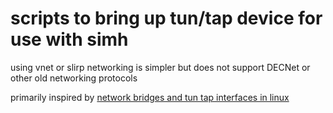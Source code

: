 # scripts to bring up tun/tap device for use with simh
using vnet or slirp networking is simpler but does not support DECNet or other old networking protocols

primarily inspired by [network bridges and tun tap interfaces in linux](https://krackout.wordpress.com/2020/03/08/network-bridges-and-tun-tap-interfaces-in-linux/)
